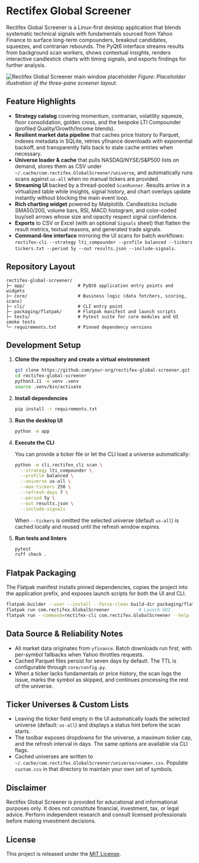 # Rectifex Global Screener

Rectifex Global Screener is a Linux-first desktop application that blends systematic
technical signals with fundamentals sourced from Yahoo Finance to surface
long-term compounders, breakout candidates, squeezes, and contrarian rebounds.
The PyQt6 interface streams results from background scan workers, shows
contextual insights, renders interactive candlestick charts with timing signals,
and exports findings for further analysis.

![Rectifex Global Screener main window placeholder](docs/images/screenshot-placeholder.png)
*Figure: Placeholder illustration of the three-pane screener layout.*

## Feature Highlights

- **Strategy catalog** covering momentum, contrarian, volatility squeeze, floor
  consolidation, golden cross, and the bespoke LTI Compounder (profiled
  Quality/Growth/Income blends).
- **Resilient market data pipeline** that caches price history to Parquet,
  indexes metadata in SQLite, retries yfinance downloads with exponential
  backoff, and transparently falls back to stale cache entries when necessary.
- **Universe loader & cache** that pulls NASDAQ/NYSE/S&P500 lists on demand,
  stores them as CSV under `~/.cache/com.rectifex.GlobalScreener/universe`, and
  automatically runs scans against `us-all` when no manual tickers are
  provided.
- **Streaming UI** backed by a thread-pooled `ScanRunner`. Results arrive in a
  virtualized table while insights, signal history, and chart overlays update
  instantly without blocking the main event loop.
- **Rich charting widget** powered by Matplotlib. Candlesticks include SMA50/200,
  volume bars, RSI, MACD histogram, and color-coded buy/sell arrows whose size
  and opacity respect signal confidence.
- **Exports** to CSV or Excel (with an optional `Signals` sheet) that flatten
  the result metrics, textual reasons, and generated trade signals.
- **Command-line interface** mirroring the UI scans for batch workflows:
  `rectifex-cli --strategy lti_compounder --profile balanced --tickers tickers.txt --period 5y --out results.json --include-signals`.

## Repository Layout

```
rectifex-global-screener/
├─ app/                    # PyQt6 application entry points and widgets
├─ core/                   # Business logic (data fetchers, scoring, scans)
├─ cli/                    # CLI entry point
├─ packaging/flatpak/      # Flatpak manifest and launch scripts
├─ tests/                  # Pytest suite for core modules and UI smoke tests
└─ requirements.txt        # Pinned dependency versions
```

## Development Setup

1. **Clone the repository and create a virtual environment**

   ```bash
   git clone https://github.com/your-org/rectifex-global-screener.git
   cd rectifex-global-screener
   python3.11 -m venv .venv
   source .venv/bin/activate
   ```

2. **Install dependencies**

   ```bash
   pip install -r requirements.txt
   ```

3. **Run the desktop UI**

   ```bash
   python -m app
   ```

4. **Execute the CLI**

   You can provide a ticker file or let the CLI load a universe automatically:

   ```bash
   python -m cli.rectifex_cli scan \
     --strategy lti_compounder \
     --profile balanced \
     --universe us-all \
     --max-tickers 250 \
     --refresh-days 7 \
     --period 5y \
     --out results.json \
     --include-signals
   ```

   When `--tickers` is omitted the selected universe (default `us-all`) is
   cached locally and reused until the refresh window expires.

5. **Run tests and linters**

   ```bash
   pytest
   ruff check .
   ```

## Flatpak Packaging

The Flatpak manifest installs pinned dependencies, copies the project into the
application prefix, and exposes launch scripts for both the UI and CLI.

```bash
flatpak-builder --user --install --force-clean build-dir packaging/flatpak/manifest.json
flatpak run com.rectifex.GlobalScreener           # Launch GUI
flatpak run --command=rectifex-cli com.rectifex.GlobalScreener --help  # Invoke CLI
```

## Data Source & Reliability Notes

- All market data originates from `yfinance`. Batch downloads run first, with
  per-symbol fallbacks when Yahoo throttles requests.
- Cached Parquet files persist for seven days by default. The TTL is
  configurable through `core/config.py`.
- When a ticker lacks fundamentals or price history, the scan logs the issue,
  marks the symbol as skipped, and continues processing the rest of the
  universe.

## Ticker Universes & Custom Lists

- Leaving the ticker field empty in the UI automatically loads the selected
  universe (default: `us-all`) and displays a status hint before the scan
  starts.
- The toolbar exposes dropdowns for the universe, a maximum ticker cap, and the
  refresh interval in days. The same options are available via CLI flags.
- Cached universes are written to
  `~/.cache/com.rectifex.GlobalScreener/universe/<name>.csv`. Populate
  `custom.csv` in that directory to maintain your own set of symbols.

## Disclaimer

Rectifex Global Screener is provided for educational and informational purposes
only. It does not constitute financial, investment, tax, or legal advice.
Perform independent research and consult licensed professionals before making
investment decisions.

## License

This project is released under the [MIT License](LICENSE).
